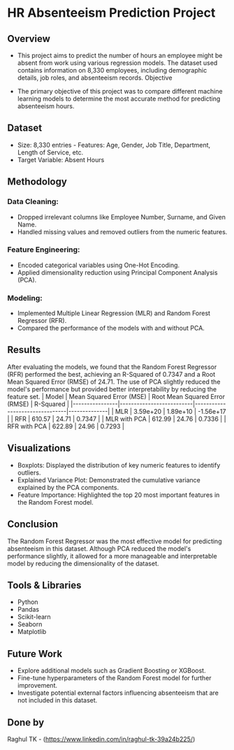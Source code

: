 # HR Absenteeism Prediction Project
## Overview

- This project aims to predict the number of hours an employee might be absent from work using various regression models. The dataset used contains information on 8,330 employees, including demographic details, job roles, and absenteeism records.
Objective

- The primary objective of this project was to compare different machine learning models to determine the most accurate method for predicting absenteeism hours.
## Dataset

   - Size: 8,330 entries
    - Features: Age, Gender, Job Title, Department, Length of Service, etc.
   - Target Variable: Absent Hours

## Methodology

### Data Cleaning:
- Dropped irrelevant columns like Employee Number, Surname, and Given Name.
- Handled missing values and removed outliers from the numeric features.

### Feature Engineering:
- Encoded categorical variables using One-Hot Encoding.
- Applied dimensionality reduction using Principal Component Analysis (PCA).

### Modeling:
- Implemented Multiple Linear Regression (MLR) and Random Forest Regressor (RFR).
- Compared the performance of the models with and without PCA.

## Results

After evaluating the models, we found that the Random Forest Regressor (RFR) performed the best, achieving an R-Squared of 0.7347 and a Root Mean Squared Error (RMSE) of 24.71. The use of PCA slightly reduced the model's performance but provided better interpretability by reducing the feature set.
| Model          | Mean Squared Error (MSE) | Root Mean Squared Error (RMSE) | R-Squared    |
|----------------|--------------------------|--------------------------------|--------------|
| MLR            | 3.59e+20                 | 1.89e+10                       | -1.56e+17    |
| RFR            | 610.57                   | 24.71                          | 0.7347       |
| MLR with PCA   | 612.99                   | 24.76                          | 0.7336       |
| RFR with PCA   | 622.89                   | 24.96                          | 0.7293       |

## Visualizations

   - Boxplots: Displayed the distribution of key numeric features to identify outliers.
   - Explained Variance Plot: Demonstrated the cumulative variance explained by the PCA components.
   - Feature Importance: Highlighted the top 20 most important features in the Random Forest model.


## Conclusion

The Random Forest Regressor was the most effective model for predicting absenteeism in this dataset. Although PCA reduced the model's performance slightly, it allowed for a more manageable and interpretable model by reducing the dimensionality of the dataset.
## Tools & Libraries

  -  Python
  -  Pandas
  -  Scikit-learn
  -  Seaborn
  -  Matplotlib

## Future Work

  -  Explore additional models such as Gradient Boosting or XGBoost.
  -  Fine-tune hyperparameters of the Random Forest model for further improvement.
  -  Investigate potential external factors influencing absenteeism that are not included in this dataset.

## Done by

Raghul TK - (https://www.linkedin.com/in/raghul-tk-39a24b225/)

